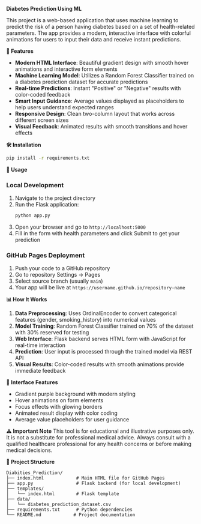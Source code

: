 **Diabetes Prediction Using ML**
 
This project is a web-based application that uses machine learning to predict the risk of a person having diabetes based on a set of health-related parameters. The app provides a modern, interactive interface with colorful animations for users to input their data and receive instant predictions.

**🌟 Features**
- **Modern HTML Interface**: Beautiful gradient design with smooth hover animations and interactive form elements
- **Machine Learning Model**: Utilizes a Random Forest Classifier trained on a diabetes prediction dataset for accurate predictions
- **Real-time Predictions**: Instant "Positive" or "Negative" results with color-coded feedback
- **Smart Input Guidance**: Average values displayed as placeholders to help users understand expected ranges
- **Responsive Design**: Clean two-column layout that works across different screen sizes
- **Visual Feedback**: Animated results with smooth transitions and hover effects

**🛠️ Installation**
```bash
pip install -r requirements.txt
```

**🚀 Usage**

### Local Development
1. Navigate to the project directory
2. Run the Flask application:
   ```bash
   python app.py
   ```
3. Open your browser and go to `http://localhost:5000`
4. Fill in the form with health parameters and click Submit to get your prediction

### GitHub Pages Deployment
1. Push your code to a GitHub repository
2. Go to repository Settings → Pages
3. Select source branch (usually `main`)
4. Your app will be live at `https://username.github.io/repository-name`

**📊 How It Works**
1. **Data Preprocessing**: Uses OrdinalEncoder to convert categorical features (gender, smoking_history) into numerical values
2. **Model Training**: Random Forest Classifier trained on 70% of the dataset with 30% reserved for testing
3. **Web Interface**: Flask backend serves HTML form with JavaScript for real-time interaction
4. **Prediction**: User input is processed through the trained model via REST API
5. **Visual Results**: Color-coded results with smooth animations provide immediate feedback

**🎨 Interface Features**
- Gradient purple background with modern styling
- Hover animations on form elements
- Focus effects with glowing borders
- Animated result display with color coding
- Average value placeholders for user guidance

**⚠️ Important Note**
This tool is for educational and illustrative purposes only. It is not a substitute for professional medical advice. Always consult with a qualified healthcare professional for any health concerns or before making medical decisions.

**📁 Project Structure**
```
Diabities_Prediction/
├── index.html            # Main HTML file for GitHub Pages
├── app.py                # Flask backend (for local development)
├── templates/
│   └── index.html        # Flask template
├── data/
│   └── diabetes_prediction_dataset.csv
├── requirements.txt      # Python dependencies
└── README.md            # Project documentation
```

